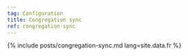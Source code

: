 ```yaml
---
tag: Configuration
title: Congregation sync
ref: congregation-sync
---
```


{% include posts/congregation-sync.md lang=site.data.fr %}
